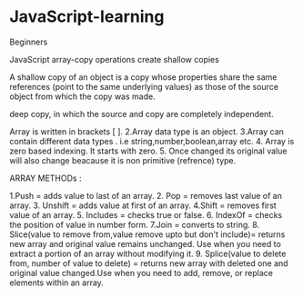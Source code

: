 # JavaScript-learning
Beginners

JavaScript array-copy operations create shallow copies

A shallow copy of an object is a copy whose properties share the same references (point to the same underlying values) as those of the source object from which the copy was made.

deep copy, in which the source and copy are completely independent.

Array is written in brackets [  ].
2.Array data type is an object.
3.Array can contain different data types . i.e string,number,boolean,array etc.
4. Array is zero based indexing. It starts with zero.
5. Once changed its original value will also change beacause it is non primitive (refrence) type.

ARRAY METHODs :

1.Push = adds value to last of an array.
2. Pop = removes last value of an array.
3. Unshift = adds value at first of an array.
4.Shift = removes first value of an array.
5. Includes = checks true or false.
6. IndexOf = checks the position of value in number form.
7.Join = converts to string.
8. Slice(value to remove from,value remove upto but don't include)= returns new array and original value remains unchanged. Use when you need to extract a portion of an array without modifying it.
9. Splice(value to delete from, number of value to delete) = returns new array with deleted one and original value changed.Use when you need to add, remove, or replace elements within an array.